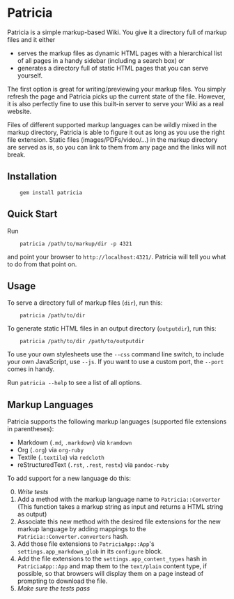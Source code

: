 # Patricia

Patricia is a simple markup-based Wiki. You give it a directory full of
markup files and it either

- serves the markup files as dynamic HTML pages with a hierarchical list of
  all pages in a handy sidebar (including a search box) or
- generates a directory full of static HTML pages that you can serve
  yourself.

The first option is great for writing/previewing your markup files. You
simply refresh the page and Patricia picks up the current state of the
file. However, it is also perfectly fine to use this built-in server to
serve your Wiki as a real website.

Files of different supported markup languages can be wildly mixed in the
markup directory, Patricia is able to figure it out as long as you use the
right file extension. Static files (images/PDFs/video/...) in the markup
directory are served as is, so you can link to them from any page and the
links will not break.

## Installation

        gem install patricia

## Quick Start

Run

        patricia /path/to/markup/dir -p 4321

and point your browser to `http://localhost:4321/`. Patricia will tell you
what to do from that point on.

## Usage

To serve a directory full of markup files (`dir`), run this:

        patricia /path/to/dir

To generate static HTML files in an output directory (`outputdir`), run
this:

        patricia /path/to/dir /path/to/outputdir

To use your own stylesheets use the `--css` command line switch, to include
your own JavaScript, use `--js`. If you want to use a custom port, the
`--port` comes in handy.

Run `patricia --help` to see a list of all options.

## Markup Languages

Patricia supports the following markup languages (supported file
extensions in parentheses):

- Markdown (`.md`, `.markdown`) via `kramdown`
- Org (`.org`) via `org-ruby`
- Textile (`.textile`) via `redcloth`
- reStructuredText (`.rst`, `.rest`, `restx`) via `pandoc-ruby`

To add support for a new language do this:

0. *Write tests*
1. Add a method with the markup language name to `Patricia::Converter`
   (This function takes a markup string as input and returns a HTML string
   as output)
2. Associate this new method with the desired file extensions for the new
   markup language by adding mappings to the
   `Patricia::Converter.converters` hash.
3. Add those file extensions to `PatriciaApp::App`'s
   `settings.app_markdown_glob` in its `configure` block.
4. Add the file extensions to the `settings.app_content_types` hash in
   `PatriciaApp::App` and map them to the `text/plain` content type, if
   possible, so that browsers will display them on a page instead of
   prompting to download the file.
5. *Make sure the tests pass*
